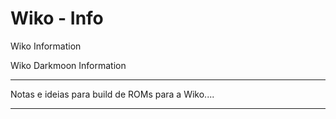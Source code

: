 Wiko - Info
====

Wiko Information 

Wiko Darkmoon Information

------

Notas e ideias para build de ROMs para a Wiko....

------
